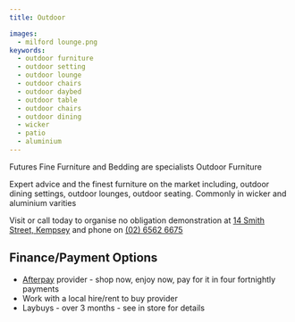 ```yaml
---
title: Outdoor

images:
  - milford lounge.png
keywords:
  - outdoor furniture
  - outdoor setting
  - outdoor lounge
  - outdoor chairs
  - outdoor daybed
  - outdoor table
  - outdoor chairs
  - outdoor dining
  - wicker
  - patio
  - aluminium
---
```


Futures Fine Furniture and Bedding are specialists Outdoor Furniture

Expert advice and the finest furniture on the market including, outdoor dining settings, outdoor lounges, outdoor seating. Commonly in wicker and aluminium varities

Visit or call today to organise no obligation demonstration at [14 Smith Street, Kempsey](/contact) and phone on [(02) 6562 6675](tel:+61265626675)

## Finance/Payment Options

- [Afterpay](https://www.afterpay.com) provider - shop now, enjoy now, pay for it in four fortnightly payments
- Work with a local hire/rent to buy provider
- Laybuys - over 3 months - see in store for details
